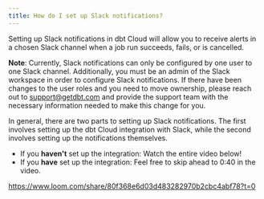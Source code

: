 ```yaml
---
title: How do I set up Slack notifications?
---
```


Setting up Slack notifications in dbt Cloud will allow you to receive alerts in a chosen Slack channel when a job run succeeds, fails, or is cancelled.

**Note**: Currently, Slack notifications can only be configured by one user to one Slack channel. Additionally, you must be an admin of the Slack workspace in order to configure Slack notifications. If there have been changes to the user roles and you need to move ownership, please reach out to support@getdbt.com and provide the support team with the necessary information needed to make this change for you.

In general, there are two parts to setting up Slack notifications. The first involves setting up the dbt Cloud integration with Slack, while the second involves setting up the notifications themselves.

- If you **haven't** set up the integration: Watch the entire video below!
- If you **have** set up the integration: Feel free to skip ahead to 0:40 in the video.

https://www.loom.com/share/80f368e6d03d483282970b2cbc4abf78?t=0 

</File>
